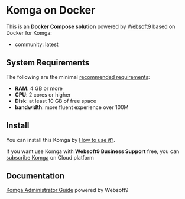 # Komga on Docker  

This is an **Docker Compose solution** powered by [Websoft9](https://www.websoft9.com) based on Docker for Komga:


 - community:  latest


## System Requirements

The following are the minimal [recommended requirements](https://komga.org):

* **RAM**: 4 GB or more
* **CPU**: 2 cores or higher
* **Disk**: at least 10 GB of free space
* **bandwidth**: more fluent experience over 100M  

## Install

You can install this Komga by [How to use it?](https://github.com/Websoft9/docker-library#how-to-use-it).   

If you want use Komga with **Websoft9 Business Support** free, you can [subscribe Komga](https://www.websoft9.com/apps) on Cloud platform

## Documentation

[Komga Administrator Guide](https://support.websoft9.com/docs/komga) powered by Websoft9